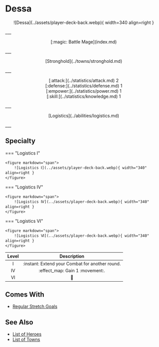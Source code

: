 # Dessa

<p style="text-align: center;" markdown>![Dessa](../assets/player-deck-back.webp){ width=340 align=right }</p>
___
<p style="text-align: center;" markdown>[:magic: Battle Mage](index.md)</p>
___
<p style="text-align: center;" markdown>[Stronghold](../towns/stronghold.md)</p>
___

<p style="text-align: center;" markdown>[:attack:](../statistics/attack.md)&nbsp;2</br>[:defense:](../statistics/defense.md)&nbsp;1</br>[:empower:](../statistics/power.md)&nbsp;1</br>[:skill:](../statistics/knowledge.md)&nbsp;1</p>
___
<p style="text-align: center;" markdown>[Logistics](../abilities/logistics.md)</p>
___

## Specialty

=== "Logistics Ⅰ"

    <figure markdown="span">
        ![Logistics Ⅰ](../assets/player-deck-back.webp){ width="340" align=right }
    </figure>

=== "Logistics Ⅳ"

    <figure markdown="span">
        ![Logistics Ⅳ](../assets/player-deck-back.webp){ width="340" align=right }
    </figure>

=== "Logistics Ⅵ"

    <figure markdown="span">
        ![Logistics Ⅵ](../assets/player-deck-back.webp){ width="340" align=right }
    </figure>


| Level | Description |
| :---: | :---: |
| Ⅰ | :instant: Extend your Combat for another round. |
| Ⅳ | :effect_map: Gain 1 :movement:. |
| Ⅵ | 🚧 |


## Comes With

- [Regular Stretch Goals](../content.md)


## See Also

- [List of Heroes](index.md)
- [List of Towns](../towns/index.md)

